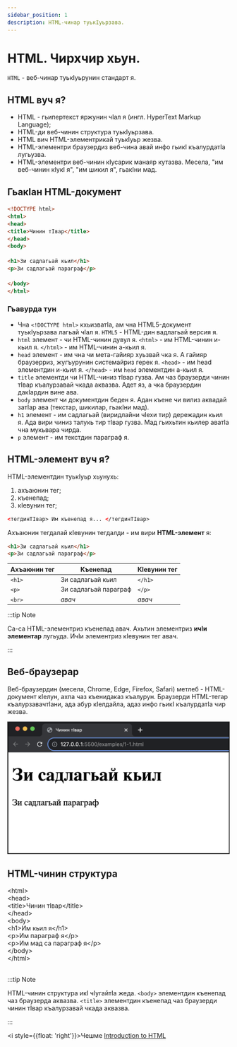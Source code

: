 ```yaml
---
sidebar_position: 1
description: HTML-чинар туькӀуьрзава.
---
```


# HTML. Чирхчир хьун.

`HTML` - веб-чинар туькӀуьрунин стандарт я.

## HTML вуч я?

- HTML - гьипертекст яржунин чIал я (ингл. HyperText Markup Language);
- HTML-ди веб-чинин структура туькӀуьрзава.
- HTML вич HTML-элементрикай туькӀуьр жезва.
- HTML-элементри браузердиз веб-чина авай инфо гьикӀ къалурдатӀа лугьузва.
- HTML-элементри веб-чинин кӀусарик манаяр кутазва. Месела, "им веб-чинин кӀукӀ я", "им шикил я", гьакӀни мад.

## ГьакӀан HTML-документ

```html title="Месела"
<!DOCTYPE html>
<html>
<head>
<title>Чинин тIвар</title>
</head>
<body>

<h1>Зи садлагьай кьил</h1>
<p>Зи садлагьай параграф</p>

</body>
</html>
```
### Гъавурда тун

- Чна `<!DOCTYPE html>` кхьизватӀа, ам чна HTML5-документ туькӀуьрзава лагьай чӀал я. `HTML5` - HTML-дин вадлагьай версия я.
- `html` элемент - чи HTML-чинин дувул я. `<html>` - им HTML-чинин и-кьил я. `</html>` - им HTML-чинин а-кьил я.
- `head` элемент - им чна чи мета-гайияр хуьзвай чка я. А гайияр браузерриз, жугъурунин системайриз герек я. `<head>` - им head элементдин и-кьил я. `</head>` - им `head` элементдин а-кьил я.
- `title` элементди чи HTML-чиниз тӀвар гузва. Ам чаз браузерди чинин тӀвар къалурзавай чкада аквазва. Адет яз, а чка браузердин дакӀардин вине ава.
- `body` элемент чи документдин беден я. Адан къене чи вилиз аквадай затӀар ава (текстар, шикилар, гьакӀни мад).
- `h1` элемент - им садлагьай (виридлайни чӀехи тир) дережадин кьил я. Ада вири чиниз талукь тир тӀвар гузва. Мад гьихьтин кьилер аватIа чна мукьвара чирда.
- `p` элемент - им текстдин параграф я.

## HTML-элемент вуч я?
HTML-элементдин туькӀуьр хьунухь:
1. ахъаюнин тег;
2. къенепад;
3. кӀевунин тег;

```html
<тегдинТIвар> Им къенепад я... </тегдинТIвар>
```

Ахъаюнин тегдалай кIевунин тегдалди - им вири **HTML-элемент** я:

```html
<h1>Зи садлагьай кьил</h1>
<p>Зи садлагьай параграф</p>
```

| Ахъаюнин тег | Къенепад             | КӀевунин тег |
|--------------|----------------------|--------------|
| `<h1>`       | Зи садлагьай кьил    | `</h1>`      |
| `<p>`        | Зи садлагьай параграф| `</p>`       |
| `<br>`       | *авач*               | *авач*       |


:::tip Note

Са-са HTML-элементриз къенепад авач. Ахьтин элементриз **ичӀи элементар** лугьуда. ИчӀи элементриз кӀевунин тег авач.

:::


## Веб-браузерар
Веб-браузердин (месела, Chrome, Edge, Firefox, Safari) метлеб - HTML-документ кӀелун, ахпа чаз къенидаказ къалурун.
Браузерди HTML-тегар къалурзавачтIани, ада абур кӀелдайла, адаз инфо гьикӀ къалурдатӀа чир жезва.

![Chrome web browser](./1_intro/img_chrome.png)

## HTML-чинин структура

<div style={{ backgroundColor: '#E7E9EB', color: 'black', width: '99%', border: '1px solid grey', padding: '3px', margin: '0' }}>
  &lt;html&gt;
  <div style={{ width: '90%', border: '1px solid grey', padding: '3px', margin: '20px' }}>
    &lt;head&gt;
    <div style={{ width: '90%', border: '1px solid grey', padding: '5px', margin: '20px' }}>
      &lt;title&gt;Чинин тIвар&lt;/title&gt;
    </div>
    &lt;/head&gt;
  </div>
  <div style={{ backgroundColor: '#E7E9EB', color: 'black', width: '90%', border: '1px solid grey', padding: '3px', margin: '20px' }}>
    &lt;body&gt;
    <div style={{ backgroundColor: '#fff', color: 'black', width: '90%', border: '1px solid grey', padding: '3px', margin: '20px' }}>
      <div style={{ width: '90%', border: '1px solid grey', padding: '5px', margin: '20px' }}>
        &lt;h1&gt;Им кьил я&lt;/h1&gt;
      </div>
      <div style={{ width: '90%', border: '1px solid grey', padding: '5px', margin: '20px' }}>
        &lt;p&gt;Им параграф я&lt;/p&gt;
      </div>
      <div style={{ width: '90%', border: '1px solid grey', padding: '5px', margin: '20px' }}>
        &lt;p&gt;Им мад са параграф я&lt;/p&gt;
      </div>
    </div>
    &lt;/body&gt;
  </div>
  &lt;/html&gt;
</div>
<br />

:::tip Note

HTML-чинин структура икӀ чӀугайтӀа жеда. `<body>` элементдин къенепад чаз браузерда аквазва. `<title>` элементдин къенепад чаз браузерди чинин тӀвар къалурзавай чкада аквазва.

:::


<i style={{float: 'right'}}>Чешме <a href="https://www.w3schools.com/html/html_intro.asp" target="_blank">Introduction to HTML</a></i>